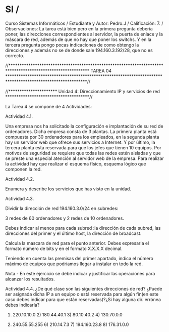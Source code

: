 # SI / 
Curso Sistemas Informáticos / 
Estudiante y Autor: Pedro.J / 
Calificación: 7. / 
Observaciones: 
La tarea está bien pero en la primera pregunta debería poner, 
las direcciones correspondientes al servidor, 
la puerta de enlace y la máscara de red, además de que no hay que poner los switchs.
Y en la tercera pregunta pongo pocas indicaciones de como obtengo la direcciones y además no se de donde sale 194.160.3.192/28, que no es correcto.
 
//************************************************************************************************************
                                               TAREA 04
************************************************************************************************************//

//********************** Unidad 4: Direccionamiento IP y servicios de red **************************************//

La Tarea 4 se compone de 4 Actividades:

Actividad 4.1.

Una empresa nos ha solicitado la configuración e implantación de su red de ordenadores. Dicha empresa consta de 3 plantas. La primera planta está compuesta por 30 ordenadores para los empleados, en la segunda planta hay un servidor web que ofrece sus servicios a Internet. Y por último, la tercera planta esta reservada para que los jefes que tienen 10 equipos. Por motivos de seguridad se requiere que todas las redes estén aisladas y que se preste una especial atención al servidor web de la empresa. Para realizar la actividad hay que realizar el esquema físico, esquema lógico que componen la red.

Actividad 4.2.

Enumera y describe los servicios que has visto en la unidad.

Actividad 4.3.

Dividir la dirección de red 194.160.3.0/24 en subredes:

3 redes de 60 ordenadores y 2 redes de 10 ordenadores.

Debes indicar al menos para cada subred :la dirección de cada subred, las direcciones del primer y el último host, la dirección de broadcast.

Calcula la mascara de red para el punto anterior. Debes expresarla el formato número de bits y en el formato X.X.X.X decimal.

Teniendo en cuenta las premisas del primer apartado, indica el número máximo de equipos que podríamos llegar a instalar en todo la red.

Nota.- En este ejercicio se debe indicar y justificar las operaciones para alcanzar los resultados.

Actividad 4.4. ¿De qué clase son las siguientes direcciones de red? ¿Puede ser asignada dicha IP a un equipo o está reservada para algún fin(en este caso debes indicar para que están reservadas)?¿Si hay alguna dir. errónea debes indicarla?

1) 220.10.10.0         2) 180.44.40.1        3) 80.10.40.2         4) 130.70.0.0

5) 240.55.55.255     6) 210.14.7.3          7) 194.160.23.8     8) 176.31.0.0
